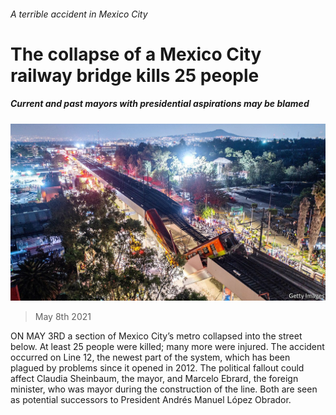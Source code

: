 ###### A terrible accident in Mexico City

# The collapse of a Mexico City railway bridge kills 25 people 

##### Current and past mayors with presidential aspirations may be blamed 

![image](images/20210508_AMP002_0.jpg) 

> May 8th 2021 

ON MAY 3RD a section of Mexico City’s metro collapsed into the street below. At least 25 people were killed; many more were injured. The accident occurred on Line 12, the newest part of the system, which has been plagued by problems since it opened in 2012. The political fallout could affect Claudia Sheinbaum, the mayor, and Marcelo Ebrard, the foreign minister, who was mayor during the construction of the line. Both are seen as potential successors to President Andrés Manuel López Obrador.

